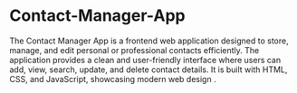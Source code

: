 # Contact-Manager-App
The Contact Manager App is a frontend web application designed to store, manage, and edit personal or professional contacts efficiently. The application provides a clean and user-friendly interface where users can add, view, search, update, and delete contact details. It is built with HTML, CSS, and JavaScript, showcasing modern web design .
